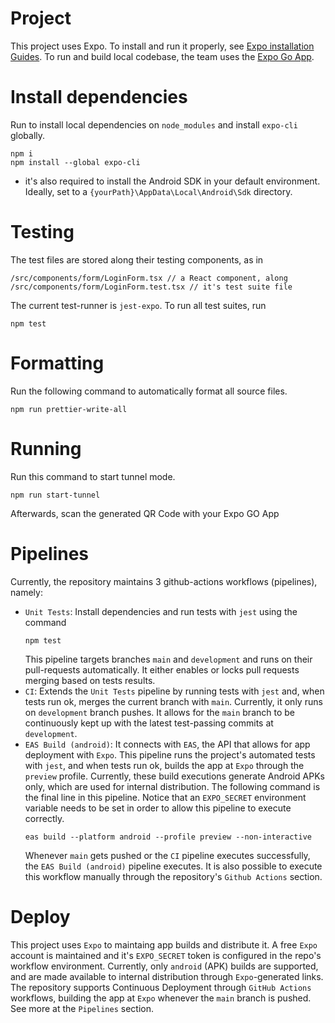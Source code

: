 # Project

This project uses Expo. To install and run it properly, see [Expo installation Guides](https://docs.expo.dev/get-started/installation/).
To run and build local codebase, the team uses the [Expo Go App](https://docs.expo.dev/get-started/installation/#2-expo-go-app-for-ios-and).

# Install dependencies

Run to install local dependencies on `node_modules` and install `expo-cli` globally.

```
npm i
npm install --global expo-cli
```

- it's also required to install the Android SDK in your default environment. Ideally, set to a `{yourPath}\AppData\Local\Android\Sdk` directory.

# Testing

The test files are stored along their testing components, as in

```
/src/components/form/LoginForm.tsx // a React component, along
/src/components/form/LoginForm.test.tsx // it's test suite file
```

The current test-runner is `jest-expo`. To run all test suites, run

```
npm test
```

# Formatting

Run the following command to automatically format all source files.

```
npm run prettier-write-all
```

# Running

Run this command to start tunnel mode.

```
npm run start-tunnel
```

Afterwards, scan the generated QR Code with your Expo GO App

# Pipelines

Currently, the repository maintains 3 github-actions workflows (pipelines), namely:

- `Unit Tests`:
  Install dependencies and run tests with `jest` using the command
  ```
  npm test
  ```
  This pipeline targets branches `main` and `development` and runs on their pull-requests automatically. It either enables or locks pull requests merging based on tests results.
- `CI`:
  Extends the `Unit Tests` pipeline by running tests with `jest` and, when tests run ok, merges the current branch with `main`. Currently, it only runs on `development` branch pushes. It allows for the `main` branch to be continuously kept up with the latest test-passing commits at `development`.
- `EAS Build (android)`:
  It connects with `EAS`, the API that allows for app deployment with `Expo`. This pipeline runs the project's automated tests with `jest`, and when tests run ok, builds the app at `Expo` through the `preview` profile. Currently, these build executions generate Android APKs only, which are used for internal distribution. The following command is the final line in this pipeline. Notice that an `EXPO_SECRET` environment variable needs to be set in order to allow this pipeline to execute correctly.
  ```
  eas build --platform android --profile preview --non-interactive
  ```
  Whenever `main` gets pushed or the `CI` pipeline executes successfully, the `EAS Build (android)` pipeline executes. It is also possible to execute this workflow manually through the repository's `Github Actions` section.

# Deploy

This project uses `Expo` to maintaing app builds and distribute it. A free `Expo` account is maintained and it's `EXPO_SECRET` token is configured in the repo's workflow environment.
Currently, only `android` (APK) builds are supported, and are made available to internal distribution through `Expo`-generated links. The repository supports Continuous Deployment through `GitHub Actions` workflows, building the app at `Expo` whenever the `main` branch is pushed. See more at the `Pipelines` section.
